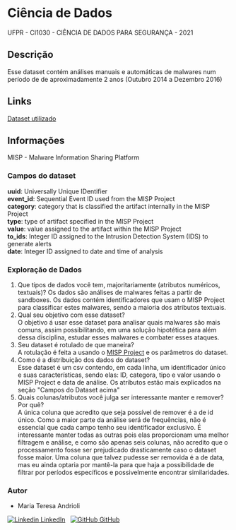 # Ciência de Dados

UFPR - CI1030 - CIÊNCIA DE DADOS PARA SEGURANÇA - 2021

## Descrição

Esse dataset contém análises manuais e automáticas de malwares num período de de aproximadamente 2 anos (Outubro 2014 a Dezembro 2016)

## Links

[Dataset utilizado](https://www.kaggle.com/firebits/vulcanoio-org-misp2-4-54-initial-20161127-07h35m)

## Informações
MISP  - Malware Information Sharing Platform

### Campos do dataset  

**uuid**: Universally Unique IDentifier  
**event_id**: Sequential Event ID used from the MISP Project  
**category**: category that is classified the artifact internally in the MISP Project  
**type**: type of artifact specified in the MISP Project  
**value**: value assigned to the artifact within the MISP Project  
**to_ids**: Integer ID assigned to the Intrusion Detection System (IDS) to generate alerts  
**date**: Integer ID assigned to date and time of analysis  

###  Exploração de Dados

 1. Que tipos de dados você tem, majoritariamente (atributos numéricos,
    textuais)?
Os dados são análises de malwares feitas a partir de sandboxes. Os dados contém identificadores que usam o MISP Project para classificar estes malwares, sendo a maioria dos atributos textuais.
 2. Qual seu objetivo com esse dataset?  
O objetivo á usar esse dataset para analisar quais malwares são mais comuns, assim possibilitando, em uma solução hipotética para além dessa disciplina, estudar esses malwares e combater esses ataques. 
 3. Seu dataset é rotulado de que maneira?  
A rotulação é feita a usando o [MISP Project](https://www.misp-project.org/index.html) e os parâmetros do dataset.
 4. Como é a distribuição dos dados do dataset?  
Esse dataset é um csv contendo, em cada linha, um identificador único e suas características, sendo elas: ID, categora, tipo e valor usando o MISP Project e data de análise. Os atributos estão mais explicados na seção "Campos do Dataset acima"
 5. Quais colunas/atributos você julga ser interessante manter e remover? Por quê?  
A única coluna que acredito que seja possível de remover é a de id único. Como a maior parte da análise será de frequências, não é essencial que cada campo tenho seu identificador exclusivo. É interessante manter todas as outras pois elas proporcionam uma melhor filtragem e análise, e como são apenas seis colunas, não acredito que o processamento fosse ser prejudicado drasticamente caso o dataset fosse maior. Uma coluna que talvez pudesse ser removida é a de data, mas eu ainda optaria por mantê-la para que haja a possibilidade de filtrar por períodos específicos e possivelmente encontrar similaridades. 

### Autor

- Maria Teresa Andrioli 

[![Linkedin](https://i.stack.imgur.com/gVE0j.png) LinkedIn](https://www.linkedin.com/in/mariateresaandrioli/)
&nbsp;
[![GitHub](https://i.stack.imgur.com/tskMh.png) GitHub](https://github.com/mariaandrioli)
